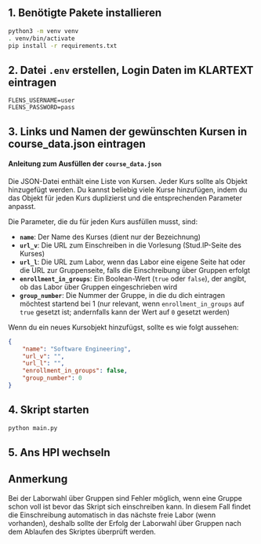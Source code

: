 ## 1. Benötigte Pakete installieren

```sh
python3 -m venv venv
. venv/bin/activate
pip install -r requirements.txt
```

## 2. Datei `.env` erstellen, Login Daten im KLARTEXT eintragen

```env
FLENS_USERNAME=user
FLENS_PASSWORD=pass
```

## 3. Links und Namen der gewünschten Kursen in course_data.json eintragen

#### Anleitung zum Ausfüllen der `course_data.json`

Die JSON-Datei enthält eine Liste von Kursen. Jeder Kurs sollte als Objekt hinzugefügt werden. Du kannst beliebig viele Kurse hinzufügen, indem du das Objekt für jeden Kurs duplizierst und die entsprechenden Parameter anpasst.

Die Parameter, die du für jeden Kurs ausfüllen musst, sind:
- **`name`**: Der Name des Kurses (dient nur der Bezeichnung)
- **`url_v`**: Die URL zum Einschreiben in die Vorlesung (Stud.IP-Seite des Kurses)
- **`url_l`**: Die URL zum Labor, wenn das Labor eine eigene Seite hat oder die URL zur Gruppenseite, falls die Einschreibung über Gruppen erfolgt
- **`enrollment_in_groups`**: Ein Boolean-Wert (`true` oder `false`), der angibt, ob das Labor über Gruppen eingeschrieben wird
- **`group_number`**: Die Nummer der Gruppe, in die du dich eintragen möchtest startend bei 1 (nur relevant, wenn `enrollment_in_groups` auf `true` gesetzt ist; andernfalls kann der Wert auf `0` gesetzt werden)

Wenn du ein neues Kursobjekt hinzufügst, sollte es wie folgt aussehen:

```json
{
    "name": "Software Engineering",
    "url_v": "",
    "url_l": "",
    "enrollment_in_groups": false,
    "group_number": 0
}
```

## 4. Skript starten

```sh
python main.py
```

## 5. Ans HPI wechseln

## Anmerkung

Bei der Laborwahl über Gruppen sind Fehler möglich, wenn eine Gruppe schon voll ist bevor das Skript sich einschreiben kann. In diesem Fall findet die Einschreibung automatisch in das nächste freie Labor (wenn vorhanden), deshalb sollte der Erfolg der Laborwahl über Gruppen nach dem Ablaufen des Skriptes überprüft werden.
